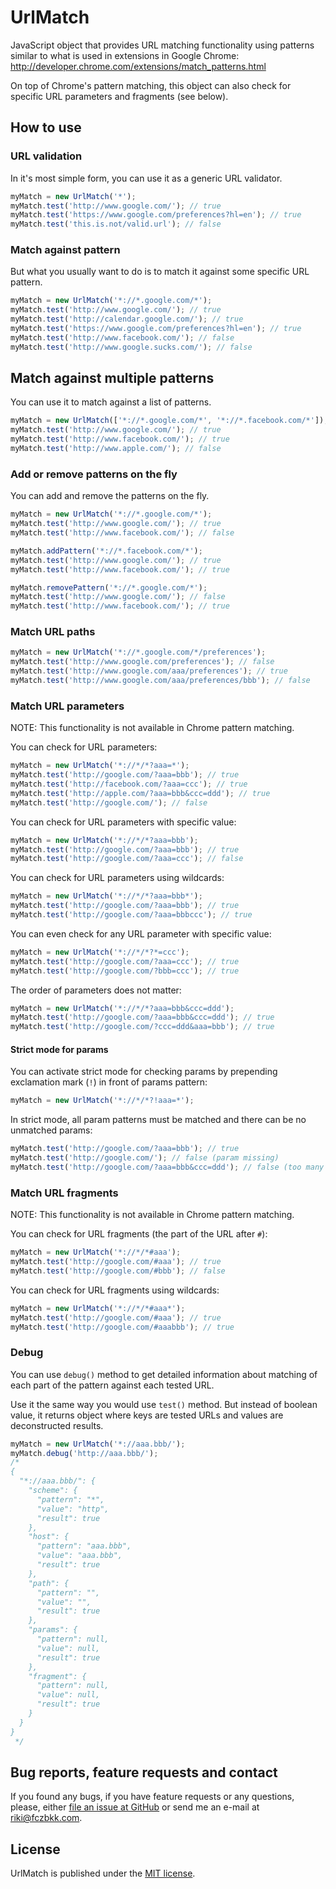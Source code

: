 # UrlMatch

JavaScript object that provides URL matching functionality using patterns similar to what is used in extensions in Google Chrome:
http://developer.chrome.com/extensions/match_patterns.html

On top of Chrome's pattern matching, this object can also check for specific URL parameters and fragments (see below).

## How to use

### URL validation

In it's most simple form, you can use it as a generic URL validator.

```javascript
myMatch = new UrlMatch('*');
myMatch.test('http://www.google.com/'); // true
myMatch.test('https://www.google.com/preferences?hl=en'); // true
myMatch.test('this.is.not/valid.url'); // false
```

### Match against pattern

But what you usually want to do is to match it against some specific URL pattern.

```javascript
myMatch = new UrlMatch('*://*.google.com/*');
myMatch.test('http://www.google.com/'); // true
myMatch.test('http://calendar.google.com/'); // true
myMatch.test('https://www.google.com/preferences?hl=en'); // true
myMatch.test('http://www.facebook.com/'); // false
myMatch.test('http://www.google.sucks.com/'); // false
```

## Match against multiple patterns

You can use it to match against a list of patterns.

```javascript
myMatch = new UrlMatch(['*://*.google.com/*', '*://*.facebook.com/*']);
myMatch.test('http://www.google.com/'); // true
myMatch.test('http://www.facebook.com/'); // true
myMatch.test('http://www.apple.com/'); // false
```

### Add or remove patterns on the fly

You can add and remove the patterns on the fly.

```javascript
myMatch = new UrlMatch('*://*.google.com/*');
myMatch.test('http://www.google.com/'); // true
myMatch.test('http://www.facebook.com/'); // false

myMatch.addPattern('*://*.facebook.com/*');
myMatch.test('http://www.google.com/'); // true
myMatch.test('http://www.facebook.com/'); // true

myMatch.removePattern('*://*.google.com/*');
myMatch.test('http://www.google.com/'); // false
myMatch.test('http://www.facebook.com/'); // true
```

### Match URL paths

```javascript
myMatch = new UrlMatch('*://*.google.com/*/preferences');
myMatch.test('http://www.google.com/preferences'); // false
myMatch.test('http://www.google.com/aaa/preferences'); // true
myMatch.test('http://www.google.com/aaa/preferences/bbb'); // false
```

### Match URL parameters

NOTE: This functionality is not available in Chrome pattern matching.

You can check for URL parameters:

```javascript
myMatch = new UrlMatch('*://*/*?aaa=*');
myMatch.test('http://google.com/?aaa=bbb'); // true
myMatch.test('http://facebook.com/?aaa=ccc'); // true
myMatch.test('http://apple.com/?aaa=bbb&ccc=ddd'); // true
myMatch.test('http://google.com/'); // false
```

You can check for URL parameters with specific value:

```javascript
myMatch = new UrlMatch('*://*/*?aaa=bbb');
myMatch.test('http://google.com/?aaa=bbb'); // true
myMatch.test('http://google.com/?aaa=ccc'); // false
```

You can check for URL parameters using wildcards:

```javascript
myMatch = new UrlMatch('*://*/*?aaa=bbb*');
myMatch.test('http://google.com/?aaa=bbb'); // true
myMatch.test('http://google.com/?aaa=bbbccc'); // true
```

You can even check for any URL parameter with specific value:

```javascript
myMatch = new UrlMatch('*://*/*?*=ccc');
myMatch.test('http://google.com/?aaa=ccc'); // true
myMatch.test('http://google.com/?bbb=ccc'); // true
```

The order of parameters does not matter:

```javascript
myMatch = new UrlMatch('*://*/*?aaa=bbb&ccc=ddd');
myMatch.test('http://google.com/?aaa=bbb&ccc=ddd'); // true
myMatch.test('http://google.com/?ccc=ddd&aaa=bbb'); // true
```

#### Strict mode for params

You can activate strict mode for checking params by prepending exclamation mark (`!`) in front of params pattern:

```javascript
myMatch = new UrlMatch('*://*/*?!aaa=*');
```

In strict mode, all param patterns must be matched and there can be no unmatched params:

```javascript
myMatch.test('http://google.com/?aaa=bbb'); // true
myMatch.test('http://google.com/'); // false (param missing)
myMatch.test('http://google.com/?aaa=bbb&ccc=ddd'); // false (too many params)
```

### Match URL fragments

NOTE: This functionality is not available in Chrome pattern matching.

You can check for URL fragments (the part of the URL after `#`):

```javascript
myMatch = new UrlMatch('*://*/*#aaa');
myMatch.test('http://google.com/#aaa'); // true
myMatch.test('http://google.com/#bbb'); // false
```

You can check for URL fragments using wildcards:

```javascript
myMatch = new UrlMatch('*://*/*#aaa*');
myMatch.test('http://google.com/#aaa'); // true
myMatch.test('http://google.com/#aaabbb'); // true
```

### Debug

You can use `debug()` method to get detailed information about matching of each part of the pattern against each tested URL.

Use it the same way you would use `test()` method. But instead of boolean value, it returns object where keys are tested URLs and values are deconstructed results.

```javascript
myMatch = new UrlMatch('*://aaa.bbb/');
myMatch.debug('http://aaa.bbb/');
/*
{
  "*://aaa.bbb/": {
    "scheme": {
      "pattern": "*",
      "value": "http",
      "result": true
    },
    "host": {
      "pattern": "aaa.bbb",
      "value": "aaa.bbb",
      "result": true
    },
    "path": {
      "pattern": "",
      "value": "",
      "result": true
    },
    "params": {
      "pattern": null,
      "value": null,
      "result": true
    },
    "fragment": {
      "pattern": null,
      "value": null,
      "result": true
    }
  }
}
 */
```

## Bug reports, feature requests and contact

If you found any bugs, if you have feature requests or any questions, please, either [file an issue at GitHub](https://github.com/fczbkk/UrlMatch/issues) or send me an e-mail at <a href="mailto:riki@fczbkk.com">riki@fczbkk.com</a>.

## License

UrlMatch is published under the [MIT license](https://github.com/fczbkk/UrlMatch/blob/master/LICENSE).
